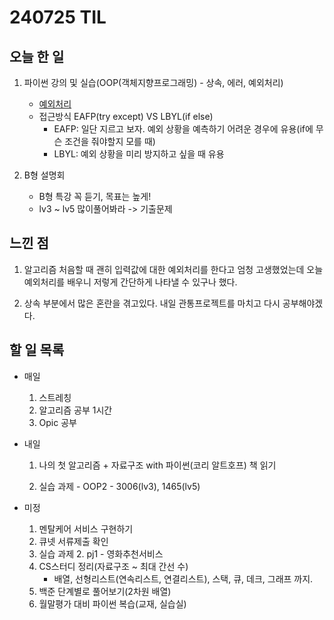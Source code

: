 # 240725 TIL

## 오늘 한 일
1. 파이썬 강의 및 실습(OOP(객체지향프로그래밍) - 상속, 에러, 예외처리)
    - [예외처리](../PYTHON/예외처리.md)
    - 접근방식 EAFP(try except) VS LBYL(if else)
        - EAFP: 일단 지르고 보자. 예외 상황을 예측하기 어려운 경우에 유용(if에 무슨 조건을 줘야할지 모를 때)
        - LBYL: 예외 상황을 미리 방지하고 싶을 때 유용

2. B형 설명회
    - B형 특강 꼭 듣기, 목표는 높게!
    - lv3 ~ lv5 많이풀어봐라 -> 기출문제

## 느낀 점
1. 알고리즘 처음할 때 괜히 입력값에 대한 예외처리를 한다고 엄청 고생했었는데 오늘 예외처리를 배우니 저렇게 간단하게 나타낼 수 있구나 했다.

2. 상속 부분에서 많은 혼란을 겪고있다. 내일 관통프로젝트를 마치고 다시 공부해야겠다.

## 할 일 목록
 - 매일
    1. 스트레칭
    2. 알고리즘 공부 1시간
    3. Opic 공부

 - 내일
    1. 나의 첫 알고리즘 + 자료구조 with 파이썬(코리 알트호프) 책 읽기

    2. 실습 과제 - OOP2 - 3006(lv3), 1465(lv5)

 - 미정
    1. 멘탈케어 서비스 구현하기
    2. 큐넷 서류제출 확인
    3. 실습 과제
        2. pj1 - 영화추천서비스
    4. CS스터디 정리(자료구조 ~ 최대 간선 수)
        - 배열, 선형리스트(연속리스트, 연결리스트), 스택, 큐, 데크, 그래프 까지.
    5. 백준 단계별로 풀어보기(2차원 배열)
    6. 월말평가 대비 파이썬 복습(교재, 실습실)